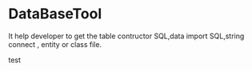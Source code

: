 # DataBaseTool
It help developer to get the table contructor SQL,data import SQL,string connect , entity or class file.

test
